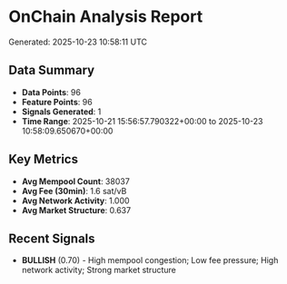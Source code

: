 # OnChain Analysis Report
Generated: 2025-10-23 10:58:11 UTC

## Data Summary
- **Data Points**: 96
- **Feature Points**: 96
- **Signals Generated**: 1
- **Time Range**: 2025-10-21 15:56:57.790322+00:00 to 2025-10-23 10:58:09.650670+00:00

## Key Metrics
- **Avg Mempool Count**: 38037
- **Avg Fee (30min)**: 1.6 sat/vB
- **Avg Network Activity**: 1.000
- **Avg Market Structure**: 0.637

## Recent Signals
- **BULLISH** (0.70) - High mempool congestion; Low fee pressure; High network activity; Strong market structure
